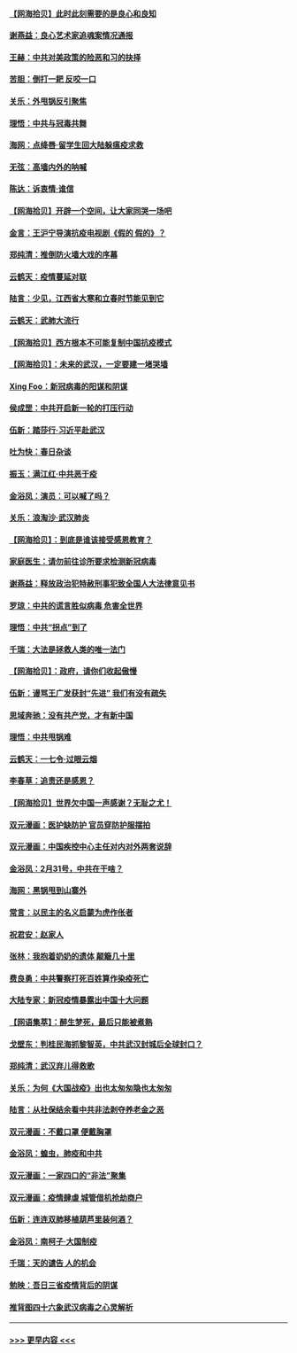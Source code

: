 #### [【网海拾贝】此时此刻需要的是良心和良知](../pages/nsc993/n11945471.md?t=03171931) 
#### [谢燕益：良心艺术家追魂案情况通报](../pages/nsc993/n11945327.md?t=03171931) 
#### [王赫：中共对美政策的险恶和习的抉择](../pages/nsc993/n11944942.md?t=03171931) 
#### [苦胆：倒打一耙 反咬一口](../pages/nsc993/n11944542.md?t=03171931) 
#### [关乐：外甩锅反引聚焦](../pages/nsc993/n11944211.md?t=03171931) 
#### [理悟：中共与冠毒共舞](../pages/nsc993/n11944197.md?t=03171931) 
#### [海网：点绛唇‧留学生回大陆躲瘟疫求救](../pages/nsc993/n11944043.md?t=03171931) 
#### [无弦：高墙内外的呐喊](../pages/nsc993/n11943684.md?t=03171931) 
#### [陈达：诉衷情·谁信](../pages/nsc993/n11942899.md?t=03171931) 
#### [【网海拾贝】开辟一个空间，让大家同哭一场吧](../pages/nsc993/n11942165.md?t=03171931) 
#### [金言：王沪宁导演抗疫电视剧《假的 假的》？](../pages/nsc993/n11941510.md?t=03171931) 
#### [郑纯清：推倒防火墙大戏的序幕](../pages/nsc993/n11940838.md?t=03171931) 
#### [云鹤天：疫情蔓延对联](../pages/nsc993/n11940579.md?t=03171931) 
#### [陆言：少见，江西省大寒和立春时节能见到它](../pages/nsc993/n11939983.md?t=03171931) 
#### [云鹤天：武肺大流行](../pages/nsc993/n11939902.md?t=03171931) 
#### [【网海拾贝】西方根本不可能复制中国抗疫模式](../pages/nsc993/n11939725.md?t=03171931) 
#### [【网海拾贝】：未来的武汉，一定要建一堵哭墙](../pages/nsc993/n11938684.md?t=03171931) 
#### [Xing Foo：新冠病毒的阳谋和阴谋](../pages/nsc993/n11936086.md?t=03171931) 
#### [侯成罡：中共开启新一轮的打压行动](../pages/nsc993/n11935730.md?t=03171931) 
#### [伍新：踏莎行‧习近平赴武汉](../pages/nsc993/n11935157.md?t=03171931) 
#### [吐为快：春日杂谈](../pages/nsc993/n11934776.md?t=03171931) 
#### [振玉：满江红‧中共恶于疫](../pages/nsc993/n11934647.md?t=03171931) 
#### [金浴凤：演员：可以喊了吗？](../pages/nsc993/n11934602.md?t=03171931) 
#### [关乐：浪淘沙·武汉肺炎](../pages/nsc993/n11931792.md?t=03171931) 
#### [【网海拾贝】：到底是谁该接受感恩教育？](../pages/nsc993/n11931552.md?t=03171931) 
#### [家庭医生：请勿前往诊所要求检测新冠病毒](../pages/nsc993/n11929190.md?t=03171931) 
#### [谢燕益：释放政治犯特赦刑事犯致全国人大法律意见书](../pages/nsc993/n11928978.md?t=03171931) 
#### [罗琼：中共的谎言胜似病毒 危害全世界](../pages/nsc993/n11922636.md?t=03171931) 
#### [理悟：中共“拐点”到了](../pages/nsc993/n11928496.md?t=03171931) 
#### [千瑞：大法是拯救人类的唯一法门](../pages/nsc993/n11927637.md?t=03171931) 
#### [【网海拾贝】：政府，请你们收起傲慢](../pages/nsc993/n11926932.md?t=03171931) 
#### [伍新：谩骂王广发获封“先进” 我们有没有疏失](../pages/nsc993/n11926101.md?t=03171931) 
#### [思域奔驰：没有共产党，才有新中国](../pages/nsc993/n11926058.md?t=03171931) 
#### [理悟：中共甩锅难](../pages/nsc993/n11925355.md?t=03171931) 
#### [云鹤天：一七令·过眼云烟](../pages/nsc993/n11925284.md?t=03171931) 
#### [李春草：追责还是感恩？](../pages/nsc993/n11925274.md?t=03171931) 
#### [【网海拾贝】世界欠中国一声感谢？无耻之尤！](../pages/nsc993/n11925239.md?t=03171931) 
#### [双元漫画：医护缺防护 官员穿防护服摆拍](../pages/nsc993/n11923899.md?t=03171931) 
#### [双元漫画：中国疾控中心主任对内对外两套说辞](../pages/nsc993/n11921994.md?t=03171931) 
#### [金浴凤：2月31号，中共在干啥？](../pages/nsc993/n11922706.md?t=03171931) 
#### [海网：黑锅甩到山寨外](../pages/nsc993/n11922688.md?t=03171931) 
#### [常言：以民主的名义启蒙为虎作伥者](../pages/nsc993/n11922217.md?t=03171931) 
#### [祝君安：赵家人](../pages/nsc993/n11922209.md?t=03171931) 
#### [张林：我抱着奶奶的遗体 颠簸几十里](../pages/nsc993/n11920945.md?t=03171931) 
#### [费良勇：中共警察打死百姓算作染疫死亡](../pages/nsc993/n11919264.md?t=03171931) 
#### [大陆专家：新冠疫情暴露出中国十大问题](../pages/nsc993/n11919187.md?t=03171931) 
#### [【网语集萃】：醉生梦死，最后只能被煮熟](../pages/nsc993/n11918994.md?t=03171931) 
#### [戈壁东：判桂民海抓黎智英，中共武汉封城后全球封口？](../pages/nsc993/n11917982.md?t=03171931) 
#### [郑纯清：武汉弃儿得救歌](../pages/nsc993/n11917881.md?t=03171931) 
#### [关乐：为何《大国战疫》出也太匆匆隐也太匆匆](../pages/nsc993/n11917792.md?t=03171931) 
#### [陆言：从社保结余看中共非法剥夺养老金之恶](../pages/nsc993/n11917084.md?t=03171931) 
#### [双元漫画：不戴口罩 便戴胸罩](../pages/nsc993/n11916447.md?t=03171931) 
#### [金浴凤：蝗虫，肺疫和中共](../pages/nsc993/n11916904.md?t=03171931) 
#### [双元漫画：一家四口的“非法”聚集](../pages/nsc993/n11916378.md?t=03171931) 
#### [双元漫画：疫情肆虐 城管借机抢劫商户](../pages/nsc993/n11916310.md?t=03171931) 
#### [伍新：连连双肺移植葫芦里装何酒？](../pages/nsc993/n11913667.md?t=03171931) 
#### [金浴凤：南柯子·大国制疫](../pages/nsc993/n11913657.md?t=03171931) 
#### [千瑞：天的谴告  人的机会](../pages/nsc993/n11913309.md?t=03171931) 
#### [勉映：吾日三省疫情背后的阴谋](../pages/nsc993/n11913079.md?t=03171931) 
#### [推背图四十六象武汉病毒之心灵解析](../pages/nsc993/n11911761.md?t=03171931) 

----
#### [ >>> 更早内容 <<< ](../indexes/nsc993-earlier.md)
